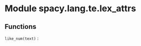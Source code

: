 Module spacy.lang.te.lex_attrs
==============================

Functions
---------

    
`like_num(text)`
: